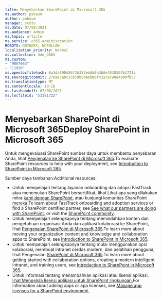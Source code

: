 ```yaml
---
title: Menyebarkan SharePoint di Microsoft 365
ms.author: pebaum
author: pebaum
manager: scotv
ms.date: 07/08/2021
ms.audience: Admin
ms.topic: article
ms.service: o365-administration
ROBOTS: NOINDEX, NOFOLLOW
localization_priority: Normal
ms.collection: Adm_O365
ms.custom:
- "9007063"
- "11926"
ms.openlocfilehash: 6a1da198d8672b382eddb0a3b0e4830307b1721c
ms.sourcegitcommit: 270a1ca9c35b50b8be6b06f432c9c90e4090fb57
ms.translationtype: MT
ms.contentlocale: id-ID
ms.lasthandoff: 07/08/2021
ms.locfileid: "53381722"
---
```

# <a name="deploy-sharepoint-in-microsoft-365"></a><span data-ttu-id="85b66-102">Menyebarkan SharePoint di Microsoft 365</span><span class="sxs-lookup"><span data-stu-id="85b66-102">Deploy SharePoint in Microsoft 365</span></span>

<span data-ttu-id="85b66-103">Untuk mengevaluasi SharePoint sumber daya untuk membantu penyebaran Anda, lihat [Pengenalan ke SharePoint di Microsoft 365](/sharepoint/introduction).</span><span class="sxs-lookup"><span data-stu-id="85b66-103">To evaluate SharePoint resources to help with your deployment, see [Introduction to SharePoint in Microsoft 365](/sharepoint/introduction).</span></span> 

<span data-ttu-id="85b66-104">Sumber daya tambahan:</span><span class="sxs-lookup"><span data-stu-id="85b66-104">Additional resources:</span></span> 

- <span data-ttu-id="85b66-105">Untuk mempelajari tentang layanan onboarding dan adopsi FastTrack atau menemukan SharePoint bersertifikat, lihat Lihat apa yang dilakukan mitra [kami dengan SharePoint](/microsoft-365/sharepoint/sharepoint-partners-sharepoint-support), atau kunjungi komunitas SharePoint [mereka](https://techcommunity.microsoft.com/t5/sharepoint/ct-p/SharePoint).</span><span class="sxs-lookup"><span data-stu-id="85b66-105">To learn about FastTrack onboarding and adoption services or find a SharePoint certified partner, see [See what our partners are doing with SharePoint](/microsoft-365/sharepoint/sharepoint-partners-sharepoint-support), or visit the [SharePoint community](https://techcommunity.microsoft.com/t5/sharepoint/ct-p/SharePoint).</span></span> 
- <span data-ttu-id="85b66-106">Untuk mempelajari selengkapnya tentang memindahkan konten dan pengetahuan organisasi Anda dan aplikasi kolaborasi ke SharePoint, lihat [Pengenalan SharePoint di Microsoft 365](/sharepoint/introduction#migration).</span><span class="sxs-lookup"><span data-stu-id="85b66-106">To learn more about moving your organization content and knowledge and collaboration apps to SharePoint, see [Introduction to SharePoint in Microsoft 365](/sharepoint/introduction#migration).</span></span> 
- <span data-ttu-id="85b66-107">Untuk mempelajari selengkapnya tentang mulai menggunakan opsi kolaborasi, membuat intranet cerdas modern, dan pelatihan pengguna, lihat Pengenalan [SharePoint di Microsoft 365](/sharepoint/introduction#collaboration).</span><span class="sxs-lookup"><span data-stu-id="85b66-107">To learn more about getting started with collaboration options, creating a modern intelligent intranet, and training users, see [Introduction to SharePoint in Microsoft 365](/sharepoint/introduction#collaboration).</span></span> 
- <span data-ttu-id="85b66-108">Untuk informasi tentang menambahkan aplikasi atau lisensi aplikasi, [lihat Mengelola lisensi aplikasi untuk SharePoint lingkungan.](/sharepoint/manage-app-licenses)</span><span class="sxs-lookup"><span data-stu-id="85b66-108">For information about adding apps or app licenses, see [Manage app licenses for a SharePoint environment](/sharepoint/manage-app-licenses).</span></span> 


